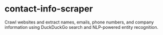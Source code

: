 # contact-info-scraper
Crawl websites and extract names, emails, phone numbers, and company information using DuckDuckGo search and NLP-powered entity recognition.
